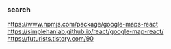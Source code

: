 ### search

https://www.npmjs.com/package/google-maps-react
https://simplehanlab.github.io/react/google-map-react/
https://futurists.tistory.com/90
